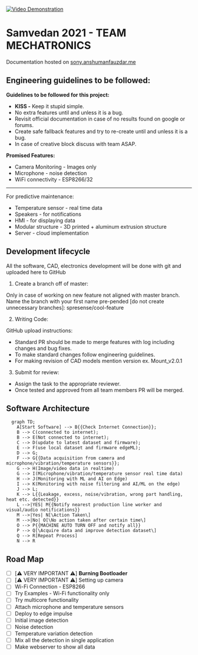 [![Video Demonstration](https://user-images.githubusercontent.com/40523329/151546529-868d12b0-08c2-4249-9135-29f47f4933a7.png)](https://youtu.be/ZZI74CT7vGE)

# Samvedan 2021 - TEAM MECHATRONICS

Documentation hosted on [sony.anshumanfauzdar.me](https://sony.anshumanfauzdar.me)

## Engineering guidelines to be followed:
**Guidelines to be followed for this project:**

- **KISS -** Keep it stupid simple.
- No extra features until and unless it is a bug.
- Revisit official documentation in case of no results found on google or forums.
- Create safe fallback features and try to re-create until and unless it is a bug.
- In case of creative block discuss with team ASAP.

**Promised Features:**

- Camera Monitoring - Images only
- Microphone - noise detection
- WiFi connectivity - ESP8266/32
---
For predictive maintenance:
- Temperature sensor - real time data
- Speakers - for notifications
- HMI - for displaying data
- Modular structure - 3D printed + aluminum extrusion structure
- Server - cloud implementation

## Development lifecycle
All the software, CAD, electronics development will be done with git and uploaded here to GitHub

1. Create a branch off of master:

Only in case of working on new feature not aligned with master branch.
Name the branch with your first name pre-pended [do not create unnecessary branches]:
spresense/cool-feature

2. Writing Code:

GitHub upload instructions:

- Standard PR should be made to merge features with log including changes and bug fixes.
- To make standard changes follow engineering guidelines.
- For making revision of CAD models mention version ex. Mount_v2.0.1

3. Submit for review:

- Assign the task to the appropriate reviewer.
- Once tested and approved from all team members PR will be merged.

## Software Architecture
```mermaid
  graph TD;
    A[Start Software] --> B{{Check Internet Connection}};
    B --> C(connected to internet);
    B --> E(Not connected to internet);
    C --> D(update to latest dataset and firmware);
    E --> F(use local dataset and firmware edgeML);
    D --> G;
    F --> G{{Data acquisition from camera and microphone/vibration/temperature sensors}};
    G --> H(Image/video data in realtime)
    G --> I(Microphone/vibration/temperature sensor real time data)
    H --> J(Monitoring with ML and AI on Edge)
    I --> K(Monitoring with noise filtering and AI/ML on the edge)
    J --> L;
    K --> L{{Leakage, excess, noise/vibration, wrong part handling, heat etc. detected}}
    L -->|YES| M{{Notify nearest production line worker and visual/audio notifications}}
    M -->|Yes| N[\Action Taken\]
    M -->|No| O[\No action taken after certain time\]
    O --> P{{MACHINE AUTO TURN OFF and notify all}}
    P --> Q[\Acquire data and improve detection dataset\]
    Q --> R[Repeat Process]
    N --> R
```

## Road Map
- [ ]  [⚠️ VERY IMPORTANT ⚠️] **Burning Bootloader**
- [ ]  [⚠️ VERY IMPORTANT ⚠️] Setting up camera
- [ ]  Wi-Fi Connection - ESP8266
- [ ]  Try Examples - Wi-Fi functionality only
- [ ]  Try multicore functionality
- [ ]  Attach microphone and temperature sensors
- [ ]  Deploy to edge impulse
- [ ]  Initial image detection
- [ ]  Noise detection
- [ ]  Temperature variation detection
- [ ]  Mix all the detection in single application
- [ ]  Make webserver to show all data
